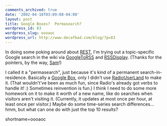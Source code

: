 ```yaml
---
comments_archived: true
date: '2002-04-18T03:09:08-04:00'
layout: post
title: Google Boxes?  Permasearch?
wordpress_id: 83
wordpress_slug: oooaoc
wordpress_url: http://www.decafbad.com/blog/?p=83
---
```

<p>In doing some poking around about <a href="http://www.decafbad.com/twiki/bin/view/Main/REST">REST</a>, I'm trying out a topic-specific Google search in the wiki via <a href="http://www.decafbad.com/twiki/bin/view/Main/GoogleToRSS">GoogleToRSS</a> and <a href="http://www.decafbad.com/twiki/bin/view/Main/RSSDisplay">RSSDisplay</a>.    (Thanks for the pointers, by the way, <a href="http://radio.weblogs.com/0101679/">Sam</a>!)</p>
<p>I called it a "permasearch", just because it's kind of a permanent search-in-residence.  Basically a <a href="http://radio.userland.com/googleBox">Google Box</a>, only I didn't use <a href="http://www.decafbad.com/twiki/bin/view/Main/RadioUserLand">RadioUserLand</a> to make it.  (That wouldn't've been as much fun, since Radio's already got verbs to handle it! :) Sometimes reinvention is fun.)  I think I need to do some more homework on it to make it worth of a new name, like do searches when visitors aren't visiting it.  (Currently, it updates at most once per hour, at least once per visitor.)  Maybe do some time-series search differences...  hmm, but what can one do with just the top 10 results?<br />
</p>
<!--more-->
shortname=oooaoc
